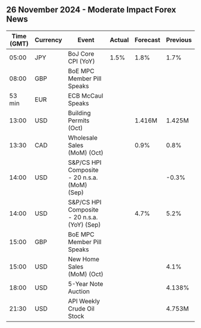 ## 26 November 2024 - Moderate Impact Forex News

| Time (GMT) | Currency | Event | Actual | Forecast | Previous |
|------|----------|-------|--------|----------|----------|
| 05:00 | JPY | BoJ Core CPI (YoY) | 1.5% | 1.8% | 1.7% |
| 08:00 | GBP | BoE MPC Member Pill Speaks |  |  |  |
| 53 min | EUR | ECB McCaul Speaks |  |  |  |
| 13:00 | USD | Building Permits (Oct) |  | 1.416M | 1.425M |
| 13:30 | CAD | Wholesale Sales (MoM) (Oct) |  | 0.9% | 0.8% |
| 14:00 | USD | S&P/CS HPI Composite - 20 n.s.a. (MoM) (Sep) |  |  | -0.3% |
| 14:00 | USD | S&P/CS HPI Composite - 20 n.s.a. (YoY) (Sep) |  | 4.7% | 5.2% |
| 15:00 | GBP | BoE MPC Member Pill Speaks |  |  |  |
| 15:00 | USD | New Home Sales (MoM) (Oct) |  |  | 4.1% |
| 18:00 | USD | 5-Year Note Auction |  |  | 4.138% |
| 21:30 | USD | API Weekly Crude Oil Stock |  |  | 4.753M |
